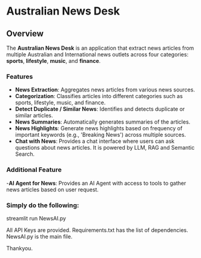 # Australian News Desk

## Overview
The **Australian News Desk** is an application that extract news articles from multiple Australian and International news outlets across four categories: **sports**, **lifestyle**, **music**, and **finance**. 

### Features
- **News Extraction**: Aggregates news articles from various news sources.
- **Categorization**: Classifies articles into different categories such as sports, lifestyle, music, and finance. 
- **Detect Duplicate / Similar News**: Identifies and detects duplicate or similar articles.
- **News Summaries**: Automatically generates summaries of the articles. 
- **News Highlights**: Generate news highlights based on frequency of important keywords (e.g., 'Breaking News') across multiple sources.
- **Chat with News**: Provides a chat interface where users can ask questions about news articles. It is powered by LLM, RAG and Semantic Search.

### Additional Feature
-**AI Agent for News**: Provides an AI Agent with access to tools to gather news articles based on user request.

### Simply do the following:
streamlit run NewsAI.py

All API Keys are provided.
Requirements.txt has the list of dependencies. 
NewsAI.py is the main file.

Thankyou.
